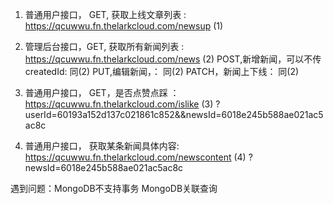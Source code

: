 1. 普通用户接口， GET, 获取上线文章列表 : https://qcuwwu.fn.thelarkcloud.com/newsup   (1)

2. 管理后台接口，GET, 获取所有新闻列表 : https://qcuwwu.fn.thelarkcloud.com/news  (2)
                POST,新增新闻，可以不传createdId:  同(2)
                PUT,编辑新闻，：                   同(2)
                PATCH，新闻上下线：                同(2)

3. 普通用户接口， GET，是否点赞点踩 ： https://qcuwwu.fn.thelarkcloud.com/islike  (3)
                                      ?userId=60193a152d137c021861c852&&newsId=6018e245b588ae021ac5ac8c
4. 普通用户接口， 获取某条新闻具体内容: https://qcuwwu.fn.thelarkcloud.com/newscontent (4)
                                      ?newsId=6018e245b588ae021ac5ac8c


遇到问题：MongoDB不支持事务
          MongoDB关联查询
